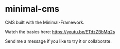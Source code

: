 # minimal-cms

CMS built with the Minimal-Framework.


Watch the basics here:
https://youtu.be/ETdzZBbMq2s

Send me a message if you like to try it or collaborate. 
